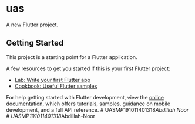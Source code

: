 # uas

A new Flutter project.

## Getting Started

This project is a starting point for a Flutter application.

A few resources to get you started if this is your first Flutter project:

- [Lab: Write your first Flutter app](https://docs.flutter.dev/get-started/codelab)
- [Cookbook: Useful Flutter samples](https://docs.flutter.dev/cookbook)

For help getting started with Flutter development, view the
[online documentation](https://docs.flutter.dev/), which offers tutorials,
samples, guidance on mobile development, and a full API reference.
#   U A S _ M P _ 1 9 1 0 1 1 4 0 1 3 1 8 _ A b d i l l a h   N o o r  
 #   U A S _ M P _ 1 9 1 0 1 1 4 0 1 3 1 8 _ A b d i l l a h - N o o r  
 